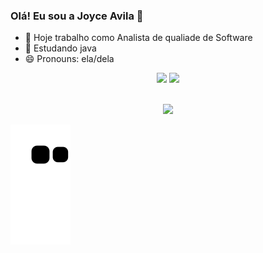### Olá! Eu sou a Joyce Avila 👋

- 🔭 Hoje trabalho como Analista de qualiade de Software
- 📖 Estudando java
- 😄 Pronouns: ela/dela




  
 <div align="center">
  <a href = "mailto:avilajoyce8@gmail.com"><img src="https://img.shields.io/badge/-Gmail-%23333?style=for-the-badge&logo=gmail&logoColor=white" target="_blank"></a>
  <a href="Link linkedin:www.linkedin.com/in/joyce-avila" target="_blank"><img src="https://img.shields.io/badge/-LinkedIn-%230077B5?style=for-the-badge&logo=linkedin&logoColor=white" target="_blank"></a> 
</div>
</br>
<p align="center">   <img alingn="center" src="https://profile-counter.glitch.me/joyceavila/count.svg" /></p>


![Snake animation](https://github.com/Avilajoyce2828/Avilajoyce2828/blob/output/github-contribution-grid-snake.svg)
